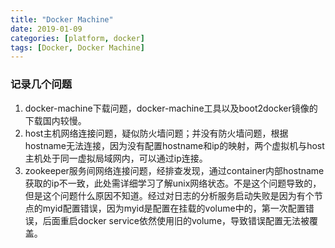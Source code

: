 ```yaml
---
title: "Docker Machine"
date: 2019-01-09
categories: [platform, docker]
tags: [Docker, Docker Machine]
---
```


### 记录几个问题

1. docker-machine下载问题，docker-machine工具以及boot2docker镜像的下载国内较慢。
2. host主机网络连接问题，疑似防火墙问题；并没有防火墙问题，根据hostname无法连接，因为没有配置hostname和ip的映射，两个虚拟机与host主机处于同一虚拟局域网内，可以通过ip连接。
3. zookeeper服务间网络连接问题，经排查发现，通过container内部hostname获取的ip不一致，此处需详细学习了解unix网络状态。不是这个问题导致的，但是这个问题什么原因不知道。经过对日志的分析服务启动失败是因为有个节点的myid配置错误，因为myid是配置在挂载的volume中的，第一次配置错误，后面重启docker service依然使用旧的volume，导致错误配置无法被覆盖。

